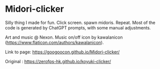# Midori-clicker
 
Silly thing I made for fun. Click screen. spawn midoris. Repeat. Most of the code is generated by ChatGPT prompts, with some manual adjustments.

Art and music @ Nexon. Music on/off icon by kawalanicon (https://www.flaticon.com/authors/kawalanicon).

Link to page: https://googoocon.github.io/Midori-clicker/

Original : https://zerofps-hk.github.io/koyuki-clicker/